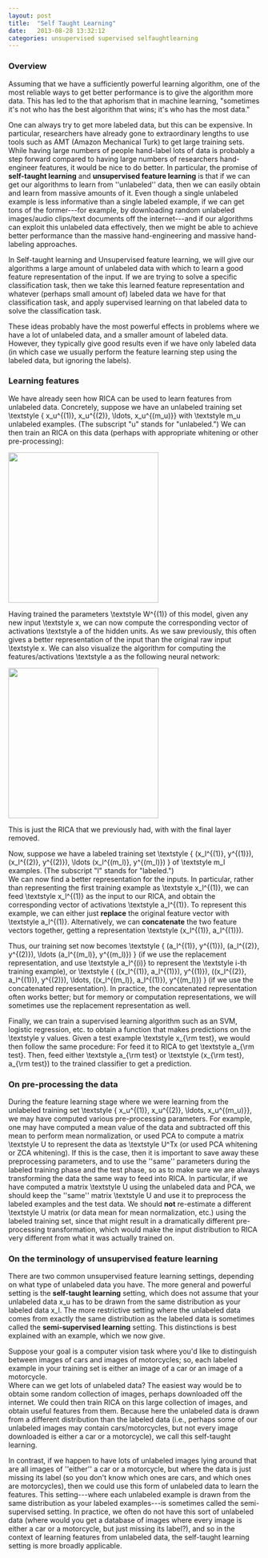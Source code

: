 ```yaml
---
layout: post
title:  "Self Taught Learning"
date:   2013-08-28 13:32:12
categories: unsupervised supervised selfaughtlearning
---
```

### Overview ###

Assuming that we have a sufficiently powerful learning algorithm, one of the most reliable 
ways to get better performance is to give the algorithm more data.  This has led to the 
that aphorism that in
machine learning, "sometimes it's not who has the best algorithm that wins; it's 
who has the most data." 

One can always try to get more labeled data, but this can be expensive.  In
particular, researchers have already gone to extraordinary lengths to use tools
such as AMT (Amazon Mechanical Turk) to get large training sets.  While having
large numbers of people hand-label lots of data is probably a step forward
compared to having large numbers of researchers hand-engineer features, it
would be nice to do better.  In particular, the promise of **self-taught learning**
and **unsupervised feature learning** is that if we can get our algorithms to learn
from ''unlabeled'' data, then we can easily obtain and learn from massive
amounts of it.  Even though a single unlabeled example is less informative than
a single labeled example, if we can get tons of the former---for example, by downloading
random unlabeled images/audio clips/text documents off the
internet---and if our algorithms can exploit this unlabeled data effectively,
then we might be able to achieve better performance than the massive
hand-engineering and massive hand-labeling approaches.

In Self-taught learning and Unsupervised feature learning, we will give our
algorithms a large amount of unlabeled data with which to learn a good feature
representation of the input.  If we are trying to solve a specific
classification task, then we take this learned feature representation and
whatever (perhaps small amount of) labeled data we have for that classification task, and apply
supervised learning on that labeled data to solve the classification task.

These ideas probably have the most powerful effects in problems where we have a lot of
unlabeled data, and a smaller amount of labeled data.  However,
they typically give good results even if we have only
labeled data (in which case we usually perform the feature learning step using
the labeled data, but ignoring the labels).

### Learning features ###

We have already seen how RICA can be used to learn features from
unlabeled data.  Concretely, suppose we have an unlabeled
training set <m>\textstyle \{ x_u^{(1)}, x_u^{(2)}, \ldots, x_u^{(m_u)}\}</m> 
with <m>\textstyle m_u</m> unlabeled examples.  (The subscript "u" stands for
"unlabeled.")  We can then train an RICA on this data 
(perhaps with appropriate whitening or other pre-processing):

<img src="{{site.baseurl}}/images/STL_SparseAE.png" width="300px">

Having trained the parameters <m>\textstyle W^{(1)}</m> of this model,
given any new input <m>\textstyle x</m>, we can now compute the corresponding vector of
activations <m>\textstyle a</m> of the hidden units.  As we saw previously, this often gives a
better representation of the input than the original raw input <m>\textstyle x</m>.  We can also
visualize the algorithm for computing the features/activations <m>\textstyle a</m> as the following
neural network:

<img src="{{site.baseurl}}/images/STL_SparseAE_Features.png" width="300px">

This is just the RICA that we previously had, with with the final
layer removed. 

Now, suppose we have a labeled training set <m>\textstyle \{ (x_l^{(1)}, y^{(1)}),
(x_l^{(2)}, y^{(2)}), \ldots (x_l^{(m_l)}, y^{(m_l)}) \}</m> of <m>\textstyle m_l</m> examples. 
(The subscript "l" stands for "labeled.")  
We can now find a better representation for the inputs.  In particular, rather
than representing the first training example as <m>\textstyle x_l^{(1)}</m>, we can feed <m>\textstyle x_l^{(1)}</m> as the input to our RICA, and obtain the corresponding
vector of activations <m>\textstyle a_l^{(1)}</m>.  To represent this example, we can either
just **replace** the original feature vector with <m>\textstyle a_l^{(1)}</m>.
Alternatively, we can **concatenate** the two feature vectors together,
getting a representation <m>\textstyle (x_l^{(1)}, a_l^{(1)})</m>. 

Thus, our training set now becomes <m>\textstyle \{ (a_l^{(1)}, y^{(1)}),
(a_l^{(2)}, y^{(2)}), \ldots (a_l^{(m_l)}, y^{(m_l)}) \}</m> (if we use the
replacement representation, and use <m>\textstyle a_l^{(i)}</m> to represent
the <m>\textstyle i</m>-th training example), or <m>\textstyle \{ ((x_l^{(1)},
a_l^{(1)}), y^{(1)}), ((x_l^{(2)}, a_l^{(1)}), y^{(2)}), \ldots, ((x_l^{(m_l)},
a_l^{(1)}), y^{(m_l)}) \}</m> (if we use the concatenated representation).  In
practice, the concatenated representation often works better; but for memory or
computation representations, we will sometimes use
the replacement representation as well. 

Finally, we can train a supervised learning algorithm such as an SVM, logistic
regression, etc. to obtain a function that makes predictions on the <m>\textstyle y</m> values. 
Given a test example <m>\textstyle x_{\rm test}</m>, we would then follow the same procedure:
For feed it to RICA to get <m>\textstyle a_{\rm test}</m>.  Then, feed 
either <m>\textstyle a_{\rm test}</m> or <m>\textstyle (x_{\rm test}, a_{\rm test})</m> to the trained classifier to get a prediction.

### On pre-processing the data ### 

During the feature learning stage where we were learning from the unlabeled
training set  <m>\textstyle \{ x_u^{(1)}, x_u^{(2)}, \ldots, x_u^{(m_u)}\}</m>,
we may have computed various pre-processing parameters.  For example, one may
have computed a mean value of the data and subtracted off this mean to perform
mean normalization, or used PCA to compute a matrix <m>\textstyle U</m> to
represent the data as <m>\textstyle U^Tx</m> (or used PCA whitening or ZCA
whitening).  If this is the case, then it is important to save away these
preprocessing parameters, and to use the ''same'' parameters during the labeled
training phase and the test phase, so as to make sure we are always
transforming the data the same way to feed into RICA.  In particular, if we
have computed a matrix <m>\textstyle U</m> using the unlabeled data and PCA, we
should keep the ''same'' matrix <m>\textstyle U</m> and use it to preprocess
the labeled examples and the test data.  We should **not** re-estimate a
different <m>\textstyle U</m> matrix (or data mean for mean normalization,
etc.) using the labeled training set, since that might result in a dramatically
different pre-processing transformation, which would make the input
distribution to RICA very different from what it was actually trained on.

### On the terminology of unsupervised feature learning ### 

There are two common unsupervised feature learning settings, depending on what type of 
unlabeled data you have.  The more general and powerful setting is the **self-taught learning**
setting, which does not assume that your unlabeled data <m>x_u</m> has to
be drawn from the same distribution as your labeled data <m>x_l</m>.  The 
more restrictive setting where the unlabeled data comes from exactly the same 
distribution as the labeled data is sometimes called the **semi-supervised learning** 
setting.  This distinctions is best explained with an example, which we now give. 

Suppose your goal is a computer vision task where you'd like
to distinguish between images of cars and images of motorcycles; so, each labeled
example in your training set is either an image of a car or an image of a motorcycle.  
Where can we get lots of unlabeled data?  The easiest way would be to obtain some
random collection of images, perhaps downloaded off the internet.  We could then 
train RICA on this large collection of images, and obtain useful features
from them.  Because here the unlabeled data is drawn from a different distribution
than the labeled data (i.e., perhaps some of our unlabeled images may contain
cars/motorcycles, but not every image downloaded is either a car or a motorcycle), we
call this self-taught learning. 

In contrast, if we happen to have lots of unlabeled images lying around
that are all images of ''either'' a car or a motorcycle, but where the data
is just missing its label (so you don't know which ones are cars, and which
ones are motorcycles), then we could use this form of unlabeled data to
learn the features.  This setting---where each unlabeled example is drawn from the same
distribution as your labeled examples---is sometimes called the semi-supervised 
setting.  In practice, we often do not have this sort of unlabeled data (where would you
get a database of images where every image is either a car or a motorcycle, but
just missing its label?), and so in the context of learning features from unlabeled
data, the self-taught learning setting is more broadly applicable.
